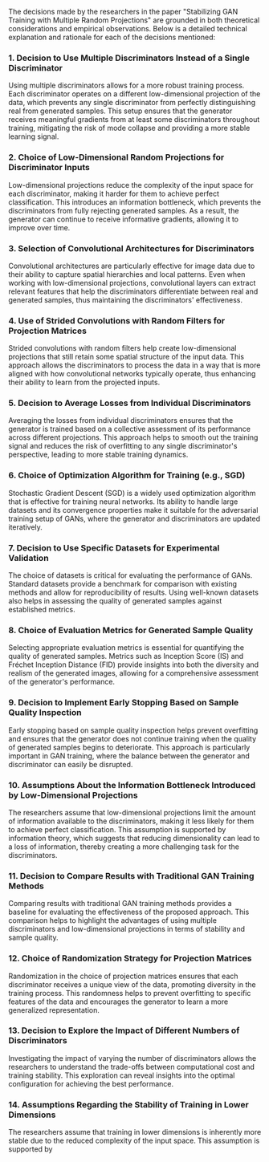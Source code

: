 The decisions made by the researchers in the paper "Stabilizing GAN Training with Multiple Random Projections" are grounded in both theoretical considerations and empirical observations. Below is a detailed technical explanation and rationale for each of the decisions mentioned:

### 1. Decision to Use Multiple Discriminators Instead of a Single Discriminator
Using multiple discriminators allows for a more robust training process. Each discriminator operates on a different low-dimensional projection of the data, which prevents any single discriminator from perfectly distinguishing real from generated samples. This setup ensures that the generator receives meaningful gradients from at least some discriminators throughout training, mitigating the risk of mode collapse and providing a more stable learning signal.

### 2. Choice of Low-Dimensional Random Projections for Discriminator Inputs
Low-dimensional projections reduce the complexity of the input space for each discriminator, making it harder for them to achieve perfect classification. This introduces an information bottleneck, which prevents the discriminators from fully rejecting generated samples. As a result, the generator can continue to receive informative gradients, allowing it to improve over time.

### 3. Selection of Convolutional Architectures for Discriminators
Convolutional architectures are particularly effective for image data due to their ability to capture spatial hierarchies and local patterns. Even when working with low-dimensional projections, convolutional layers can extract relevant features that help the discriminators differentiate between real and generated samples, thus maintaining the discriminators' effectiveness.

### 4. Use of Strided Convolutions with Random Filters for Projection Matrices
Strided convolutions with random filters help create low-dimensional projections that still retain some spatial structure of the input data. This approach allows the discriminators to process the data in a way that is more aligned with how convolutional networks typically operate, thus enhancing their ability to learn from the projected inputs.

### 5. Decision to Average Losses from Individual Discriminators
Averaging the losses from individual discriminators ensures that the generator is trained based on a collective assessment of its performance across different projections. This approach helps to smooth out the training signal and reduces the risk of overfitting to any single discriminator's perspective, leading to more stable training dynamics.

### 6. Choice of Optimization Algorithm for Training (e.g., SGD)
Stochastic Gradient Descent (SGD) is a widely used optimization algorithm that is effective for training neural networks. Its ability to handle large datasets and its convergence properties make it suitable for the adversarial training setup of GANs, where the generator and discriminators are updated iteratively.

### 7. Decision to Use Specific Datasets for Experimental Validation
The choice of datasets is critical for evaluating the performance of GANs. Standard datasets provide a benchmark for comparison with existing methods and allow for reproducibility of results. Using well-known datasets also helps in assessing the quality of generated samples against established metrics.

### 8. Choice of Evaluation Metrics for Generated Sample Quality
Selecting appropriate evaluation metrics is essential for quantifying the quality of generated samples. Metrics such as Inception Score (IS) and Fréchet Inception Distance (FID) provide insights into both the diversity and realism of the generated images, allowing for a comprehensive assessment of the generator's performance.

### 9. Decision to Implement Early Stopping Based on Sample Quality Inspection
Early stopping based on sample quality inspection helps prevent overfitting and ensures that the generator does not continue training when the quality of generated samples begins to deteriorate. This approach is particularly important in GAN training, where the balance between the generator and discriminator can easily be disrupted.

### 10. Assumptions About the Information Bottleneck Introduced by Low-Dimensional Projections
The researchers assume that low-dimensional projections limit the amount of information available to the discriminators, making it less likely for them to achieve perfect classification. This assumption is supported by information theory, which suggests that reducing dimensionality can lead to a loss of information, thereby creating a more challenging task for the discriminators.

### 11. Decision to Compare Results with Traditional GAN Training Methods
Comparing results with traditional GAN training methods provides a baseline for evaluating the effectiveness of the proposed approach. This comparison helps to highlight the advantages of using multiple discriminators and low-dimensional projections in terms of stability and sample quality.

### 12. Choice of Randomization Strategy for Projection Matrices
Randomization in the choice of projection matrices ensures that each discriminator receives a unique view of the data, promoting diversity in the training process. This randomness helps to prevent overfitting to specific features of the data and encourages the generator to learn a more generalized representation.

### 13. Decision to Explore the Impact of Different Numbers of Discriminators
Investigating the impact of varying the number of discriminators allows the researchers to understand the trade-offs between computational cost and training stability. This exploration can reveal insights into the optimal configuration for achieving the best performance.

### 14. Assumptions Regarding the Stability of Training in Lower Dimensions
The researchers assume that training in lower dimensions is inherently more stable due to the reduced complexity of the input space. This assumption is supported by